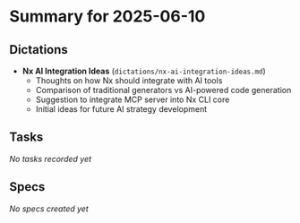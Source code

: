 # Summary for 2025-06-10

## Dictations

- **Nx AI Integration Ideas** (`dictations/nx-ai-integration-ideas.md`)
  - Thoughts on how Nx should integrate with AI tools
  - Comparison of traditional generators vs AI-powered code generation
  - Suggestion to integrate MCP server into Nx CLI core
  - Initial ideas for future AI strategy development

## Tasks

*No tasks recorded yet*

## Specs

*No specs created yet*
